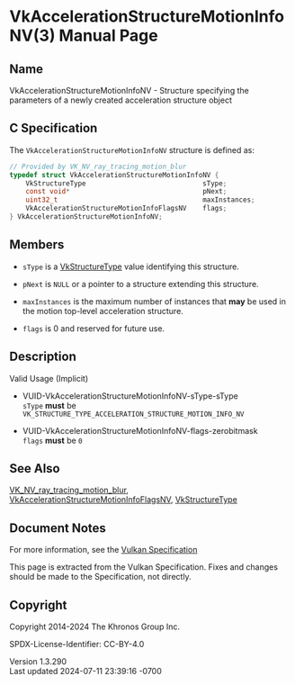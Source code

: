 # VkAccelerationStructureMotionInfoNV(3) Manual Page

## Name

VkAccelerationStructureMotionInfoNV - Structure specifying the
parameters of a newly created acceleration structure object



## <a href="#_c_specification" class="anchor"></a>C Specification

The `VkAccelerationStructureMotionInfoNV` structure is defined as:

``` c
// Provided by VK_NV_ray_tracing_motion_blur
typedef struct VkAccelerationStructureMotionInfoNV {
    VkStructureType                             sType;
    const void*                                 pNext;
    uint32_t                                    maxInstances;
    VkAccelerationStructureMotionInfoFlagsNV    flags;
} VkAccelerationStructureMotionInfoNV;
```

## <a href="#_members" class="anchor"></a>Members

- `sType` is a [VkStructureType](https://registry.khronos.org/vulkan/specs/1.3-extensions/man/html/VkStructureType.html) value identifying
  this structure.

- `pNext` is `NULL` or a pointer to a structure extending this
  structure.

- `maxInstances` is the maximum number of instances that **may** be used
  in the motion top-level acceleration structure.

- `flags` is 0 and reserved for future use.

## <a href="#_description" class="anchor"></a>Description

Valid Usage (Implicit)

- <a href="#VUID-VkAccelerationStructureMotionInfoNV-sType-sType"
  id="VUID-VkAccelerationStructureMotionInfoNV-sType-sType"></a>
  VUID-VkAccelerationStructureMotionInfoNV-sType-sType  
  `sType` **must** be
  `VK_STRUCTURE_TYPE_ACCELERATION_STRUCTURE_MOTION_INFO_NV`

- <a href="#VUID-VkAccelerationStructureMotionInfoNV-flags-zerobitmask"
  id="VUID-VkAccelerationStructureMotionInfoNV-flags-zerobitmask"></a>
  VUID-VkAccelerationStructureMotionInfoNV-flags-zerobitmask  
  `flags` **must** be `0`

## <a href="#_see_also" class="anchor"></a>See Also

[VK_NV_ray_tracing_motion_blur](https://registry.khronos.org/vulkan/specs/1.3-extensions/man/html/VK_NV_ray_tracing_motion_blur.html),
[VkAccelerationStructureMotionInfoFlagsNV](https://registry.khronos.org/vulkan/specs/1.3-extensions/man/html/VkAccelerationStructureMotionInfoFlagsNV.html),
[VkStructureType](https://registry.khronos.org/vulkan/specs/1.3-extensions/man/html/VkStructureType.html)

## <a href="#_document_notes" class="anchor"></a>Document Notes

For more information, see the <a
href="https://registry.khronos.org/vulkan/specs/1.3-extensions/html/vkspec.html#VkAccelerationStructureMotionInfoNV"
target="_blank" rel="noopener">Vulkan Specification</a>

This page is extracted from the Vulkan Specification. Fixes and changes
should be made to the Specification, not directly.

## <a href="#_copyright" class="anchor"></a>Copyright

Copyright 2014-2024 The Khronos Group Inc.

SPDX-License-Identifier: CC-BY-4.0

Version 1.3.290  
Last updated 2024-07-11 23:39:16 -0700
